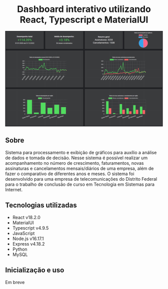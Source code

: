 <div align="center">
    <h1>Dashboard interativo utilizando React, Typescript e MaterialUI</h1>
</div>

<div align="center">
  <img src="./src/img/demonstrativo.png" >
</div>

## Sobre
Sistema para processamento e exibição de gráficos para auxílio a análise de dados e tomada de decisão. Nesse sistema é possível realizar um acompanhamento no número de crescimento, faturamentos, novas assinaturas e cancelamentos mensais/diários de uma empresa, além de fazer o comparativo de diferentes anos e meses.
O sistema foi desenvolvido para uma empresa de telecomunicações do Distrito Federal para o trabalho de conclusão de curso em Tecnologia em Sistemas para Internet.


## Tecnologias utilizadas
* React v18.2.0
* MaterialUI
* Typescript v4.9.5
* JavaScript
* Node.js v16.17.1
* Express v4.18.2
* Python
* MySQL

## Inicialização e uso
Em breve